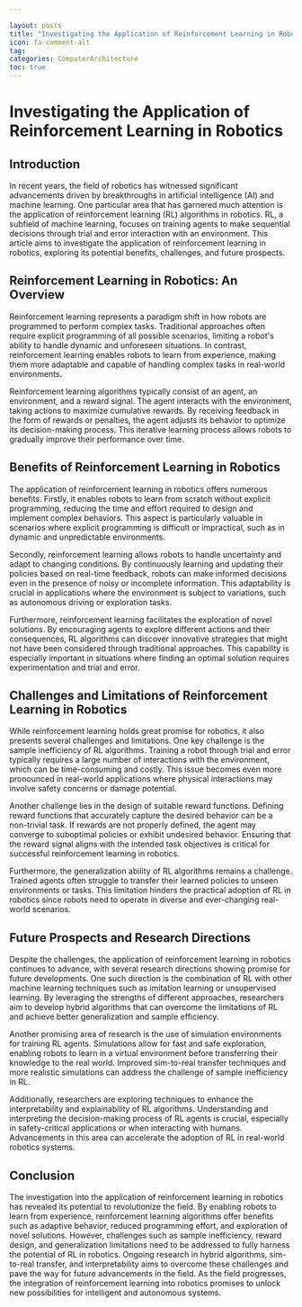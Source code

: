 ```yaml
---

layout: posts
title: "Investigating the Application of Reinforcement Learning in Robotics"
icon: fa-comment-alt
tag:      
categories: ComputerArchitecture
toc: true
---
```




# Investigating the Application of Reinforcement Learning in Robotics

## Introduction

In recent years, the field of robotics has witnessed significant advancements driven by breakthroughs in artificial intelligence (AI) and machine learning. One particular area that has garnered much attention is the application of reinforcement learning (RL) algorithms in robotics. RL, a subfield of machine learning, focuses on training agents to make sequential decisions through trial and error interaction with an environment. This article aims to investigate the application of reinforcement learning in robotics, exploring its potential benefits, challenges, and future prospects.

## Reinforcement Learning in Robotics: An Overview

Reinforcement learning represents a paradigm shift in how robots are programmed to perform complex tasks. Traditional approaches often require explicit programming of all possible scenarios, limiting a robot's ability to handle dynamic and unforeseen situations. In contrast, reinforcement learning enables robots to learn from experience, making them more adaptable and capable of handling complex tasks in real-world environments.

Reinforcement learning algorithms typically consist of an agent, an environment, and a reward signal. The agent interacts with the environment, taking actions to maximize cumulative rewards. By receiving feedback in the form of rewards or penalties, the agent adjusts its behavior to optimize its decision-making process. This iterative learning process allows robots to gradually improve their performance over time.

## Benefits of Reinforcement Learning in Robotics

The application of reinforcement learning in robotics offers numerous benefits. Firstly, it enables robots to learn from scratch without explicit programming, reducing the time and effort required to design and implement complex behaviors. This aspect is particularly valuable in scenarios where explicit programming is difficult or impractical, such as in dynamic and unpredictable environments.

Secondly, reinforcement learning allows robots to handle uncertainty and adapt to changing conditions. By continuously learning and updating their policies based on real-time feedback, robots can make informed decisions even in the presence of noisy or incomplete information. This adaptability is crucial in applications where the environment is subject to variations, such as autonomous driving or exploration tasks.

Furthermore, reinforcement learning facilitates the exploration of novel solutions. By encouraging agents to explore different actions and their consequences, RL algorithms can discover innovative strategies that might not have been considered through traditional approaches. This capability is especially important in situations where finding an optimal solution requires experimentation and trial and error.

## Challenges and Limitations of Reinforcement Learning in Robotics

While reinforcement learning holds great promise for robotics, it also presents several challenges and limitations. One key challenge is the sample inefficiency of RL algorithms. Training a robot through trial and error typically requires a large number of interactions with the environment, which can be time-consuming and costly. This issue becomes even more pronounced in real-world applications where physical interactions may involve safety concerns or damage potential.

Another challenge lies in the design of suitable reward functions. Defining reward functions that accurately capture the desired behavior can be a non-trivial task. If rewards are not properly defined, the agent may converge to suboptimal policies or exhibit undesired behavior. Ensuring that the reward signal aligns with the intended task objectives is critical for successful reinforcement learning in robotics.

Furthermore, the generalization ability of RL algorithms remains a challenge. Trained agents often struggle to transfer their learned policies to unseen environments or tasks. This limitation hinders the practical adoption of RL in robotics since robots need to operate in diverse and ever-changing real-world scenarios.

## Future Prospects and Research Directions

Despite the challenges, the application of reinforcement learning in robotics continues to advance, with several research directions showing promise for future developments. One such direction is the combination of RL with other machine learning techniques such as imitation learning or unsupervised learning. By leveraging the strengths of different approaches, researchers aim to develop hybrid algorithms that can overcome the limitations of RL and achieve better generalization and sample efficiency.

Another promising area of research is the use of simulation environments for training RL agents. Simulations allow for fast and safe exploration, enabling robots to learn in a virtual environment before transferring their knowledge to the real world. Improved sim-to-real transfer techniques and more realistic simulations can address the challenge of sample inefficiency in RL.

Additionally, researchers are exploring techniques to enhance the interpretability and explainability of RL algorithms. Understanding and interpreting the decision-making process of RL agents is crucial, especially in safety-critical applications or when interacting with humans. Advancements in this area can accelerate the adoption of RL in real-world robotics systems.

## Conclusion

The investigation into the application of reinforcement learning in robotics has revealed its potential to revolutionize the field. By enabling robots to learn from experience, reinforcement learning algorithms offer benefits such as adaptive behavior, reduced programming effort, and exploration of novel solutions. However, challenges such as sample inefficiency, reward design, and generalization limitations need to be addressed to fully harness the potential of RL in robotics. Ongoing research in hybrid algorithms, sim-to-real transfer, and interpretability aims to overcome these challenges and pave the way for future advancements in the field. As the field progresses, the integration of reinforcement learning into robotics promises to unlock new possibilities for intelligent and autonomous systems.